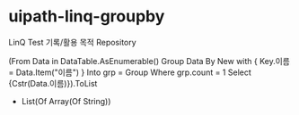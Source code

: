 # uipath-linq-groupby


LinQ Test 기록/활용 목적 Repository

(From Data in DataTable.AsEnumerable() Group Data By New with { Key.이름 = Data.Item("이름") } Into grp = Group Where grp.count = 1 Select {Cstr(Data.이름)}).ToList

- List(Of Array(Of String))
